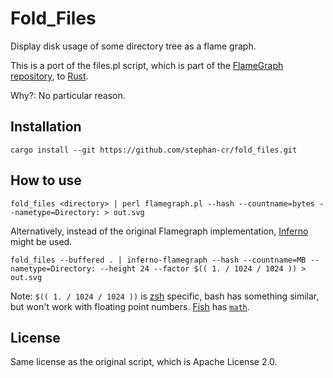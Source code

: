 Fold_Files
==========

Display disk usage of some directory tree as a flame graph.

This is a port of the files.pl script, which is part of the
[FlameGraph repository](https://github.com/brendangregg/FlameGraph),
to [Rust](https://www.rust-lang.org/).

Why?: No particular reason.

Installation
------------

```
cargo install --git https://github.com/stephan-cr/fold_files.git
```

How to use
----------

```shell
fold_files <directory> | perl flamegraph.pl --hash --countname=bytes --nametype=Directory: > out.svg
```

Alternatively, instead of the original Flamegraph implementation,
[Inferno](https://github.com/jonhoo/inferno) might be used.

```shell
fold_files --buffered . | inferno-flamegraph --hash --countname=MB --nametype=Directory: --height 24 --factor $(( 1. / 1024 / 1024 )) > out.svg
```

Note: `$(( 1. / 1024 / 1024 ))` is [zsh](https://www.zsh.org/)
specific, bash has something similar, but won't work with floating
point numbers. [Fish](https://fishshell.com/) has
[`math`](https://fishshell.com/docs/current/cmds/math.html).

License
-------

Same license as the original script, which is Apache License 2.0.
